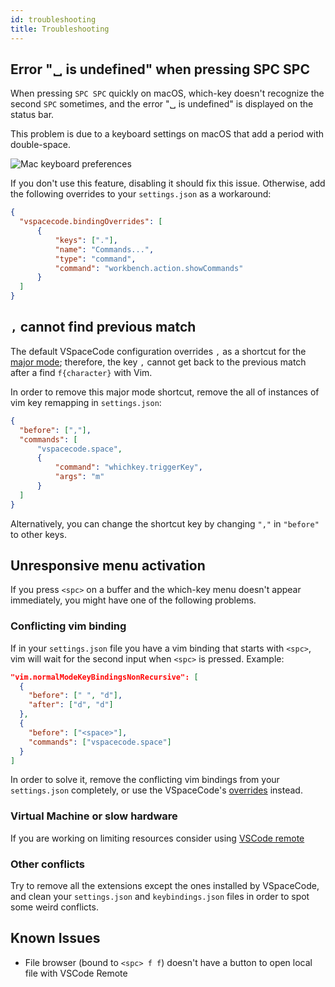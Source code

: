 ```yaml
---
id: troubleshooting
title: Troubleshooting
---
```


## Error "␣ is undefined" when pressing SPC SPC

When pressing `SPC SPC` quickly on macOS, which-key doesn't recognize the second `SPC` sometimes,
and the error "␣ is undefined" is displayed on the status bar.

This problem is due to a keyboard settings on macOS that add a period with double-space.

![Mac keyboard preferences](/img/docs/mac_double_space.png)

If you don't use this feature, disabling it should fix this issue. Otherwise, add the following overrides to your `settings.json` as a workaround:

```json title="settings.json"
{
  "vspacecode.bindingOverrides": [
      {
          "keys": ["."],
          "name": "Commands...",
          "type": "command",
          "command": "workbench.action.showCommands"
      }
  ]
}
```

## `,` cannot find previous match

The default VSpaceCode configuration overrides `,` as a shortcut for the [major mode](./major-mode.md);
therefore, the key `,` cannot get back to the previous match after a find `f{character}` with Vim.

In order to remove this major mode shortcut, remove the all of instances of vim key remapping in `settings.json`:

```json title="settings.json"
{
  "before": [","],
  "commands": [
      "vspacecode.space",
      {
          "command": "whichkey.triggerKey",
          "args": "m"
      }
  ]
}
```

Alternatively, you can change the shortcut key by changing `","` in `"before"` to other keys.

## Unresponsive menu activation

If you press `<spc>` on a buffer and the which-key menu doesn't appear immediately, you might have one of the following problems.

### Conflicting vim binding

If in your `settings.json` file you have a vim binding that starts with `<spc>`, vim will wait for the second input when `<spc>` is pressed.
Example:

```json title="settings.json"
"vim.normalModeKeyBindingsNonRecursive": [
  {
    "before": [" ", "d"],
    "after": ["d", "d"]
  },
  {
    "before": ["<space>"],
    "commands": ["vspacecode.space"]
  }
]
```

In order to solve it, remove the conflicting vim bindings from your `settings.json` completely,
or use the VSpaceCode's [overrides](./menu-customization#addreplace) instead.

### Virtual Machine or slow hardware

If you are working on limiting resources consider using [VSCode remote](https://code.visualstudio.com/docs/remote/remote-overview)

### Other conflicts

Try to remove all the extensions except the ones installed by VSpaceCode, and clean your `settings.json`
and `keybindings.json` files in order to spot some weird conflicts.

## Known Issues

- File browser (bound to `<spc> f f`) doesn't have a button to open local file with VSCode Remote

